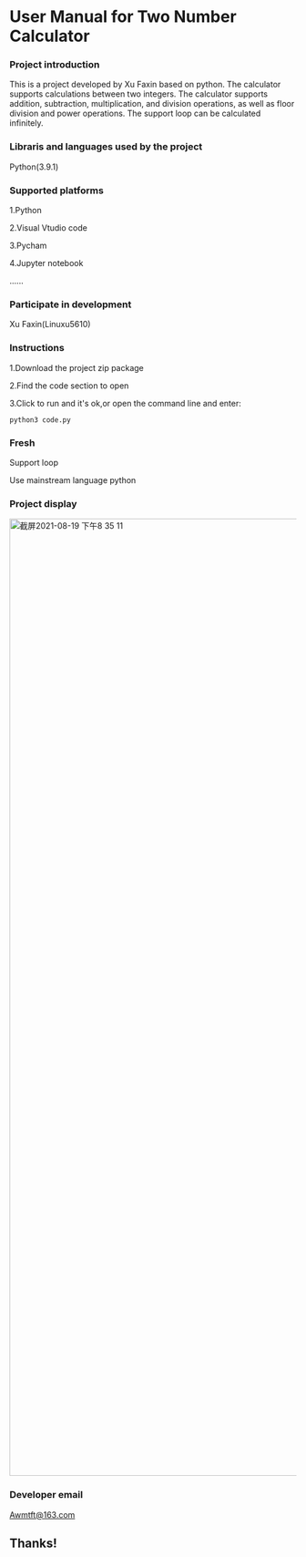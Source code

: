 # User Manual for Two Number Calculator

### Project introduction

This is a project developed by Xu Faxin based on python. The calculator supports calculations between two integers.
The calculator supports addition, subtraction, multiplication, and division operations, as well as floor division and power operations.
The support loop can be calculated infinitely.

### Libraris and languages used by the project

Python(3.9.1)

### Supported platforms

1.Python

2.Visual Vtudio code

3.Pycham

4.Jupyter notebook

......

### Participate in development

Xu Faxin(Linuxu5610)

### Instructions

1.Download the project zip package

2.Find the code section to open

3.Click to run and it's ok,or open the command line and enter:

```shell
python3 code.py
```

### Fresh

Support loop

Use mainstream language python

### Project display

<img width="1680" alt="截屏2021-08-19 下午8 35 11" src="https://user-images.githubusercontent.com/83543818/130069355-a8705dff-af2f-448b-972b-b79db1c8f3ac.png">


### Developer email

Awmtft@163.com

## Thanks!
